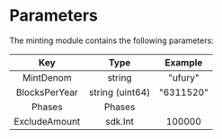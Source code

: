 # **Parameters**

The minting module contains the following parameters:

|      Key       |       Type       |  Example   |
|:-------------: |:---------------: |:---------: |
| MintDenom      | string           | "ufury"     |
| BlocksPerYear  | string (uint64)  | "6311520"  |
| Phases         | Phases           |            |
| ExcludeAmount  | sdk.Int          | 100000     |
